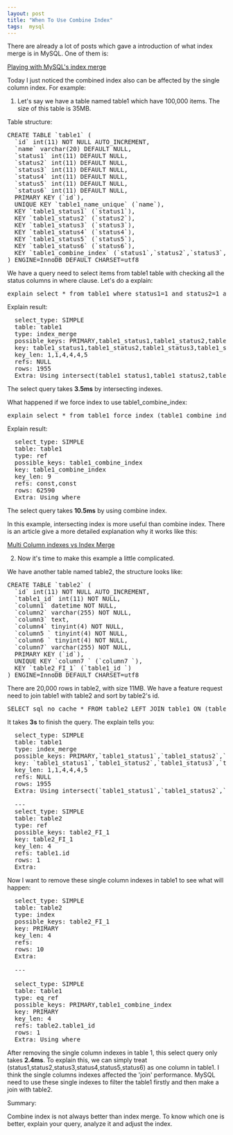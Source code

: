 ```yaml
---
layout: post
title: "When To Use Combine Index"
tags:  mysql
---
```


There are already a lot of posts which gave a introduction of what index merge is in MySQL. One of them is:

<a href='http://brian.moonspot.net/2008/04/22/playing-with-mysql-index-merge/'>Playing with MySQL's index merge</a>

Today I just noticed the combined index also can be affected by the single column index. For example:

1. Let's say we have a table named table1 which have 100,000 items. The size of this table is 35MB.

Table structure:

<pre>
CREATE TABLE `table1` (
  `id` int(11) NOT NULL AUTO_INCREMENT,
  `name` varchar(20) DEFAULT NULL,
  `status1` int(11) DEFAULT NULL,
  `status2` int(11) DEFAULT NULL,
  `status3` int(11) DEFAULT NULL,
  `status4` int(11) DEFAULT NULL,
  `status5` int(11) DEFAULT NULL,
  `status6` int(11) DEFAULT NULL,
  PRIMARY KEY (`id`),
  UNIQUE KEY `table1_name_unique` (`name`),
  KEY `table1_status1` (`status1`),
  KEY `table1_status2` (`status2`),
  KEY `table1_status3` (`status3`),
  KEY `table1_status4` (`status4`),
  KEY `table1_status5` (`status5`),
  KEY `table1_status6` (`status6`),
  KEY `table1_combine_index` (`status1`,`status2`,`status3`,`status4`,`status5`,`status6``)
) ENGINE=InnoDB DEFAULT CHARSET=utf8
</pre>

We have a query need to select items from table1 table with checking all the status columns in where clause. Let's do a explain:

<pre>
explain select * from table1 where status1=1 and status2=1 and status3=1 and status4=1 and status5=1 and status6=1  
</pre>

Explain result:

<pre>
  select_type: SIMPLE
  table: table1
  type: index_merge
  possible_keys: PRIMARY,table1_status1,table1_status2,table1_status3,table1_status4,table1_status5,table1_status6,table1_combine_index
  key: table1_status1,table1_status2,table1_status3,table1_status4,table1_status5,table1_status6
  key_len: 1,1,4,4,4,5
  refs: NULL
  rows: 1955
  Extra: Using intersect(table1_status1,table1_status2,table1_status3,table1_status4,table1_status5,table1_status6); Using where
</pre>

The select query takes <b>3.5ms</b> by intersecting indexes.

What happened if we force index to use table1_combine_index:

<pre>
explain select * from table1 force index (table1_combine_index)  where status1=1 and status2=1 and status3=1 and status4=1 and status5=1 and status6=1  
</pre>

Explain result:

<pre>
  select_type: SIMPLE
  table: table1
  type: ref
  possible_keys: table1_combine_index
  key: table1_combine_index
  key_len: 9
  refs: const,const
  rows: 62590
  Extra: Using where
</pre>

The select query takes <b>10.5ms</b> by using combine index.

In this example, intersecting index is more useful than combine index. There is an article give a more detailed explanation why it works like this:

<a href='http://www.mysqlperformanceblog.com/2009/09/19/multi-column-indexes-vs-index-merge/'>Multi Column indexes vs Index Merge</a>


2. Now it's time to make this example a little complicated.

We have another table named table2, the structure looks like:

<pre>
CREATE TABLE `table2` (
  `id` int(11) NOT NULL AUTO_INCREMENT,
  `table1_id` int(11) NOT NULL,
  `column1` datetime NOT NULL,
  `column2` varchar(255) NOT NULL,
  `column3` text,
  `column4` tinyint(4) NOT NULL,
  `column5 ` tinyint(4) NOT NULL,
  `column6 ` tinyint(4) NOT NULL,
  `column7` varchar(255) NOT NULL,
  PRIMARY KEY (`id`),
  UNIQUE KEY `column7 ` (`column7 `),
  KEY `table2_FI_1` (`table1_id `)
) ENGINE=InnoDB DEFAULT CHARSET=utf8
</pre>

There are 20,000 rows in table2, with size 11MB. We have a feature request need to join table1 with table2 and sort by table2's id.

<pre>
SELECT sql_no_cache * FROM table2 LEFT JOIN table1 ON (table2.table1_id = table1.id) WHERE table1.status1=1 and table1.status2=1 and table1.status3=1 and table1.status4=1 and table1.status5=1 and table1.status6=1 ORDER BY table2.id DESC LIMIT 10;
</pre>

It takes <b>3s</b> to finish the query. The explain tells you:

<pre>
  select_type: SIMPLE
  table: table1
  type: index_merge
  possible_keys: PRIMARY,`table1_status1`,`table1_status2`,`table1_status3`,`table1_status4`,`table1_status5`,`table1_status6`,`table1_combine_index`
  key: `table1_status1`,`table1_status2`,`table1_status3`,`table1_status4`,`table1_status5`,`table1_status6`
  key_len: 1,1,4,4,4,5
  refs: NULL
  rows: 1955
  Extra: Using intersect(`table1_status1`,`table1_status2`,`table1_status3`,`table1_status4`,`table1_status5`,`table1_status6`); Using where
  
  ---
  select_type: SIMPLE
  table: table2
  type: ref
  possible_keys: table2_FI_1
  key: table2_FI_1
  key_len: 4
  refs: table1.id
  rows: 1
  Extra:  
</pre>

Now I want to remove these single column indexes in table1 to see what will happen:

<pre>
  select_type: SIMPLE
  table: table2
  type: index
  possible_keys: table2_FI_1
  key: PRIMARY
  key_len: 4
  refs: 
  rows: 10
  Extra:
  
  ---
  
  select_type: SIMPLE
  table: table1
  type: eq_ref
  possible_keys: PRIMARY,table1_combine_index
  key: PRIMARY
  key_len: 4
  refs: table2.table1_id
  rows: 1
  Extra: Using where
</pre>


After removing the single column indexes in table 1, this select query only takes <b>2.4ms</b>. To explain this, we can simply treat (status1,status2,status3,status4,status5,status6) as one column in table1. I think the single columns indexes affected the 'join' performance. MySQL need to use these single indexes to filter the table1 firstly and then make a join with table2.


Summary:

Combine index is not always better than index merge. To know which one is better, explain your query, analyze it and adjust the index.
